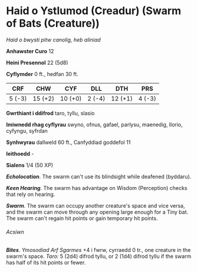 # Haid o Ystlumod (Creadur) (Swarm of Bats (Creature))

*Haid o bwysti pitw canolig, heb aliniad*

**Anhawster Curo** 12

**Heini Presennol** 22 (5d8)

**Cyflymder** 0 ft., hedfan 30 ft.

| CRF    | CHW     | CYF     | DLL    | DTH     | PRS    |
|--------|---------|---------|--------|---------|--------|
| 5 (-3) | 15 (+2) | 10 (+0) | 2 (-4) | 12 (+1) | 4 (-3) |

**Gwrthiant i ddifrod** taro, tyllu, slasio

**Imiwnedd rhag cyflyrau** swyno, ofnus, gafael, parlysu, maenedig, llorio, cyfyngu, syfrdan

**Synhwyrau** dallweld 60 ft., Canfyddiad goddefol 11

**Ieithoedd** -

**Sialens** 1/4 (50 XP)

***Echolocation***. The swarm can't use its blindsight while deafened (byddaru).

***Keen Hearing***. The swarm has advantage on Wisdom (Perception) checks that rely on hearing.

***Swarm***. The swarm can occupy another creature's space and vice versa, and the swarm can move through any opening large enough for a Tiny bat. The swarm can't regain hit points or gain temporary hit points.

###### Acsiwn

***Bites***. *Ymosodiad Arf Sgarmes* +4 i fwrw, cyrraedd 0 tr., one creature in the swarm's space. *Taro:* 5 (2d4) difrod tyllu, or 2 (1d4) difrod tyllu if the swarm has half of its hit points or fewer.